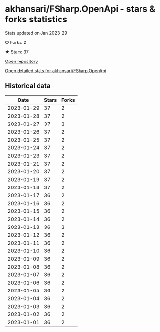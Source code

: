 # akhansari/FSharp.OpenApi - stars & forks statistics

Stats updated on Jan 2023, 29

☋ Forks: 2

★ Stars: 37

[Open repository](https://github.com/akhansari/FSharp.OpenApi)

[Open detailed stats for akhansari/FSharp.OpenApi](https://reviewgithub.com/rep/akhansari/FSharp.OpenApi)

## Historical data
| Date | Stars | Forks |
|------|-------|-------|
| 2023-01-29 | 37 | 2 | 
| 2023-01-28 | 37 | 2 | 
| 2023-01-27 | 37 | 2 | 
| 2023-01-26 | 37 | 2 | 
| 2023-01-25 | 37 | 2 | 
| 2023-01-24 | 37 | 2 | 
| 2023-01-23 | 37 | 2 | 
| 2023-01-21 | 37 | 2 | 
| 2023-01-20 | 37 | 2 | 
| 2023-01-19 | 37 | 2 | 
| 2023-01-18 | 37 | 2 | 
| 2023-01-17 | 36 | 2 | 
| 2023-01-16 | 36 | 2 | 
| 2023-01-15 | 36 | 2 | 
| 2023-01-14 | 36 | 2 | 
| 2023-01-13 | 36 | 2 | 
| 2023-01-12 | 36 | 2 | 
| 2023-01-11 | 36 | 2 | 
| 2023-01-10 | 36 | 2 | 
| 2023-01-09 | 36 | 2 | 
| 2023-01-08 | 36 | 2 | 
| 2023-01-07 | 36 | 2 | 
| 2023-01-06 | 36 | 2 | 
| 2023-01-05 | 36 | 2 | 
| 2023-01-04 | 36 | 2 | 
| 2023-01-03 | 36 | 2 | 
| 2023-01-02 | 36 | 2 | 
| 2023-01-01 | 36 | 2 | 

